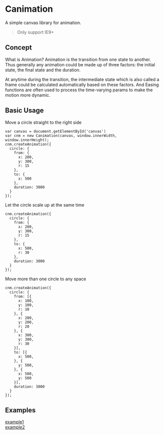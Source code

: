 # Canimation

A simple canvas library for animation.

> Only support IE9+

## Concept
What is Animation? Animation is the transition from one state to another. Thus generally any animation could be made up of three factors: the initial state, the final state and the duration.

At anytime during the transition, the intermediate state which is also called a frame could be calculated automatically based on these factors. And Easing functions are often used to process the time-varying params to make the motion more dynamic.

## Basic Usage
Move a circle straight to the right side

```
var canvas = document.getElementById('canvas')
var cnm = new Canimation(canvas, window.innerWidth, window.innerHeight);
cnm.createAnimation({
  circle: {
    from: {
      x: 200,
      y: 300,
      r: 15
    },
    to: {
      x: 500
    },
    duration: 3000
  }
});
```

Let the circle scale up at the same time
```
cnm.createAnimation({
  circle: {
    from: {
      x: 200,
      y: 300,
      r: 15
    },
    to: {
      x: 500,
      r: 30
    },
    duration: 3000
  }
});
```

Move more than one circle to any space
```
cnm.createAnimation({
  circle: {
    from: [{
      x: 100,
      y: 100,
      r: 10
    }, {
      x: 200,
      y: 200,
      r: 20
    }, {
      x: 300,
      y: 300,
      r: 30
    }],
    to: [{
      x: 500,
    }, {
      y: 500,
    }, {
      x: 500,
      y: 500
    }],
    duration: 3000
  }
});
```

## Examples

<a href="https://bison1994.github.io/kidney/canimation/example/example1.html" target="_blank">example1</a>
<br>
<a href="https://bison1994.github.io/kidney/canimation/example/example2.html" target="_blank">example2</a>

